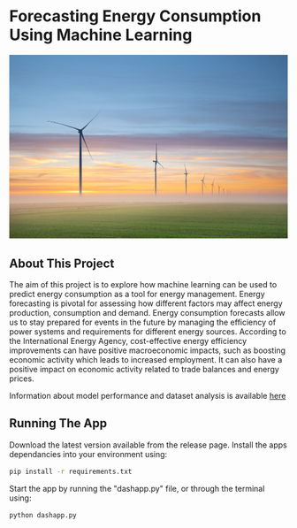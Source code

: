 # Forecasting Energy Consumption Using Machine Learning

<img src="/assets/images/energyimage1.jpg">

## About This Project
The aim of this project is to explore how machine learning can be used to predict energy consumption as a tool for energy management. Energy forecasting is pivotal for assessing how different factors may affect energy production, consumption and demand. Energy consumption forecasts allow us to stay prepared for events in the future by managing the efficiency of power systems and requirements for different energy sources. According to the International Energy Agency, cost-effective energy efficiency improvements can have positive macroeconomic impacts, such as boosting economic activity which leads to increased employment. It can also have a positive impact on economic activity related to trade balances and energy prices.

Information about model performance and dataset analysis is available [here](https://github.com/JulesJ1/Energy_Generation/tree/main/scripts/README.md)

## Running The App
Download the latest version available from the release page. Install the apps dependancies into your environment using:
```bash
pip install -r requirements.txt
```

Start the app by running the "dashapp.py" file, or through the terminal using:
```bash
python dashapp.py
```

